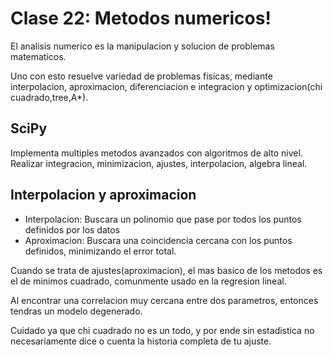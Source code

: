 # Clase 22: Metodos numericos!
El analisis numerico es la manipulacion y solucion de problemas matematicos.

Uno con esto resuelve variedad de problemas fisicas, mediante interpolacion, aproximacion, diferenciacion e integracion y optimizacion(chi cuadrado,tree,A*).

## SciPy
Implementa multiples metodos avanzados con algoritmos de alto nivel. Realizar integracion, minimizacion, ajustes, interpolacion, algebra lineal.

## Interpolacion y aproximacion
* Interpolacion: Buscara un polinomio que pase por todos los puntos definidos por los datos
* Aproximacion: Buscara una coincidencia cercana con los puntos definidos, minimizando el error total.

Cuando se trata de ajustes(aproximacion), el mas basico de los metodos es el de minimos cuadrado, comunmente usado en la regresion lineal.

Al encontrar una correlacion muy cercana entre dos parametros, entonces tendras un modelo degenerado.

Cuidado ya que chi cuadrado no es un todo, y por ende sin estadistica no necesariamente dice o cuenta la historia completa de tu ajuste.
